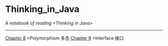 # Thinking_in_Java
*A notebook of reading &lt;Thinking in Java>*
***
[Chapter 8](https://github.com/Lost-Longinus/Thinking_in_Java/edit/master/chapter_8.md)  >Polymorphism 多态
[Chapter 9](https://github.com/Lost-Longinus/Thinking_in_Java/blob/master/chapter_9.md)  >Interface 接口
